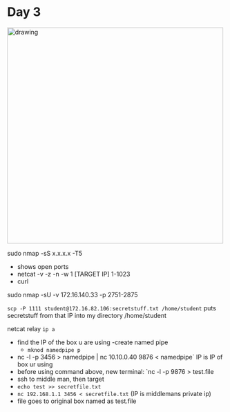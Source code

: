 # Day 3 


<img src="https://image.shutterstock.com/image-photo/sad-expression-asian-boy-crying-260nw-1027043095.jpg" alt="drawing" width="500"/>


sudo nmap -sS x.x.x.x -T5
- shows open ports
- netcat -v -z -n -w 1 [TARGET IP] 1-1023
- curl <ipaddr> 
  
sudo nmap -sU -v 172.16.140.33 -p 2751-2875
  

  
  
 
  
  
 `scp -P 1111 student@172.16.82.106:secretstuff.txt /home/student` puts secretstuff from that IP into my directory /home/student
  
  
  netcat relay
  `ip a`
  - find the IP of the box u are using
  -create named pipe
    - `mknod namedpipe p`
  - nc -l -p 3456 > namedpipe | nc 10.10.0.40 9876 < namedpipe` IP is IP of box ur using
  - before using command above, new terminal: `nc -l -p 9876 > test.file
  - ssh to middle man, then target
  - `echo test >> secretfile.txt` 
  - `nc 192.168.1.1 3456 < secretfile.txt` (IP is middlemans private ip)
  - file goes to original box named as test.file
  
